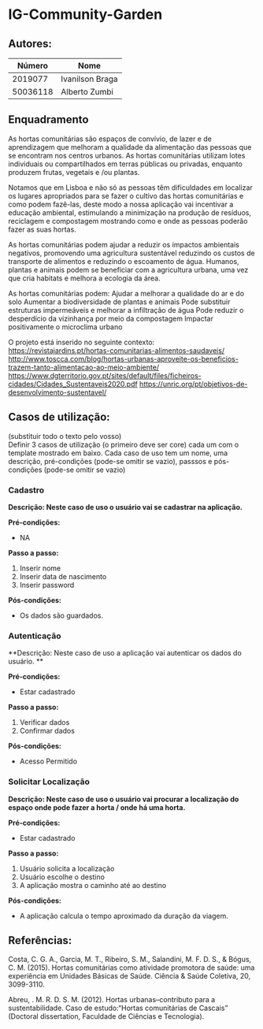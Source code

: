 # IG-Community-Garden



## Autores:

| Número | Nome |
|--------|------|
|  2019077  | Ivanilson Braga |
|  50036118  | Alberto Zumbi |

## Enquadramento
As hortas comunitárias são espaços de convívio, de lazer e de aprendizagem que melhoram a qualidade da alimentação das pessoas que se encontram nos centros urbanos. As hortas comunitárias utilizam lotes individuais ou compartilhados em terras públicas ou privadas, enquanto produzem frutas, vegetais e /ou plantas.

Notamos  que em Lisboa e não só as pessoas têm dificuldades em localizar os lugares apropriados para se fazer o cultivo das hortas comunitárias e como podem fazê-las, deste modo a nossa aplicação vai incentivar a educação ambiental, estimulando a minimização na produção de resíduos, reciclagem e compostagem mostrando como e onde as pessoas poderão fazer as suas hortas.

As hortas comunitárias podem ajudar a reduzir os impactos ambientais negativos, promovendo uma agricultura sustentável reduzindo os custos de transporte de alimentos e reduzindo o escoamento de água. Humanos, plantas e animais podem se beneficiar com a agricultura urbana, uma vez que cria habitats e melhora a ecologia da área.


As hortas comunitárias podem:
Ajudar a melhorar a qualidade do ar e do solo 
Aumentar a biodiversidade de plantas e animais
Pode substituir estruturas impermeáveis e melhorar a infiltração de água 
Pode reduzir o desperdício da vizinhança por meio da compostagem 
Impactar positivamente o microclima urbano

 
 
O projeto está inserido no seguinte contexto:
https://revistajardins.pt/hortas-comunitarias-alimentos-saudaveis/
http://www.toscca.com/blog/hortas-urbanas-aproveite-os-beneficios-trazem-tanto-alimentacao-ao-meio-ambiente/
https://www.dgterritorio.gov.pt/sites/default/files/ficheiros-cidades/Cidades_Sustentaveis2020.pdf
https://unric.org/pt/objetivos-de-desenvolvimento-sustentavel/
 
 



## Casos de utilização:
(substituir todo o texto pelo vosso) \
Definir 3 casos de utilização (o primeiro deve ser core) cada um com o template mostrado em baixo. 
Cada caso de uso tem um nome, uma descrição, pré-condições (pode-se omitir se vazio), passsos e pós-condições (pode-se omitir se vazio)

### Cadastro
**Descrição:
Neste caso de uso o usuário vai se cadastrar na aplicação.** 

**Pré-condições:**
- NA

**Passo a passo:**

1. Inserir nome 
2. Inserir data de nascimento 
3. Inserir password
 

**Pós-condições:**
- Os dados são guardados.

### Autenticação
**Descrição:
Neste caso de uso a aplicação vai autenticar os dados do usuário. ** 

**Pré-condições:**
- Estar cadastrado

**Passo a passo:**

1. Verificar dados 
2. Confirmar dados

 

**Pós-condições:**
- Acesso Permitido

### Solicitar Localização
**Descrição:
Neste caso de uso o usuário vai procurar a localização do espaço onde pode fazer a horta / onde há uma horta.** 

**Pré-condições:**
- Estar cadastrado

**Passo a passo:**

1. Usuário solicita a localização 
2. Usuário escolhe o destino
3. A aplicação mostra o caminho até ao destino
 

**Pós-condições:**
- A aplicação calcula o tempo aproximado da duração da viagem.

## Referências:
Costa, C. G. A., Garcia, M. T., Ribeiro, S. M., Salandini, M. F. D. S., & Bógus, C. M. (2015). Hortas comunitárias como atividade promotora de saúde: uma experiência em Unidades Básicas de Saúde. Ciência & Saúde Coletiva, 20, 3099-3110.
 
Abreu,  . M. R. D. S. M. (2012). Hortas urbanas–contributo para a sustentabilidade. Caso de estudo:“Hortas comunitárias de Cascais” (Doctoral dissertation, Faculdade de Ciências e Tecnologia).
 

